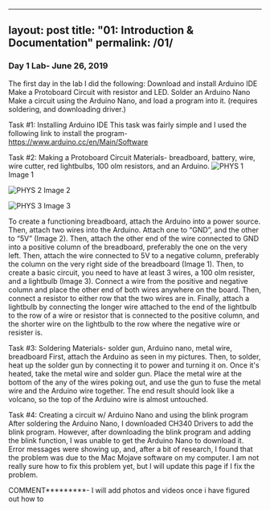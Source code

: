 
---
layout: post
title:  "01: Introduction & Documentation"
permalink: /01/
---

### Day 1 Lab- June 26, 2019
The first day in the lab I did the following:
Download and install Arduino IDE 
Make a Protoboard Circuit with resistor and LED. 
Solder an Arduino Nano
Make a circuit using the Arduino Nano, and load a program into it. (requires soldering, and downloading driver.)


Task #1: Installing Arduino IDE This task was fairly simple and I used the following link to install the program- https://www.arduino.cc/en/Main/Software

Task #2: Making a Protoboard Circuit Materials- breadboard, battery, wire, wire cutter, red lightbulbs, 100 olm resistors, and an Arduino.
![PHYS 1](https://user-images.githubusercontent.com/52216217/60457199-70a4d480-9c09-11e9-8904-35ba6c561e25.jpg)
Image 1

![PHYS 2](https://user-images.githubusercontent.com/52216217/60457387-e3ae4b00-9c09-11e9-815c-19994c8eb4c7.jpg)
Image 2

![PHYS 3](https://github.com/jenny-15/PHYS-S-12-Assignments/issues/1#issuecomment-507369060)
Image 3

To create a functioning breadboard, attach the Arduino into a power source. Then, attach two wires into the Arduino. Attach one to “GND”, and the other to “5V” (Image 2). Then, attach the other end of the wire connected to GND into a positive column of the breadboard, preferably the one on the very left. Then, attach the wire connected to 5V to a negative column, preferably the column on the very right side of the breadboard (Image 1). Then, to create a basic circuit, you need to have at least 3 wires, a 100 olm resister, and a lightbulb (Image 3). Connect a wire from the positive and negative column and place the other end of both wires anywhere on the board. Then, connect a resistor to either row that the two wires are in. Finally, attach a lightbulb by connecting the longer wire attached to the end of the lightbulb to the row of a wire or resistor that is connected to the positive column, and the shorter wire on the lightbulb to the row where the negative wire or resister is.

Task #3: Soldering Materials- solder gun, Arduino nano, metal wire, breadboard
First, attach the Arduino as seen in my pictures. Then, to solder, heat up the solder gun by connecting it to power and turning it on. Once it's heated, take the metal wire and solder gun. Place the metal wire at the bottom of the any of the wires poking out, and use the gun to fuse the metal wire and the Arduino wire together. The end result should look like a volcano, so the top of the Arduino wire is almost untouched.

Task #4: Creating a circuit w/ Arduino Nano and using the blink program 
After soldering the Arduino Nano, I downloaded CH340 Drivers to add the blink program. However, after downloading the blink program and adding the blink function, I was unable to get the Arduino Nano to download it. Error messages were showing up, and, after a bit of research, I found that the problem was due to the Mac Mojave software on my computer. I am not really sure how to fix this problem yet, but I will update this page if I fix the problem.


COMMENT*********- I will add photos and videos once i have figured out how to

